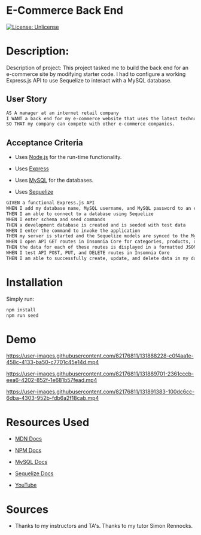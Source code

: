 # E-Commerce Back End

[![License: Unlicense](https://img.shields.io/badge/license-Unlicense-blue.svg)](http://unlicense.org/)

# Description:

Description of project: This project tasked me to build the back end for an e-commerce site by modifying starter code. I had to configure a working Express.js API to use Sequelize to interact with a MySQL database.

## User Story

```md
AS A manager at an internet retail company
I WANT a back end for my e-commerce website that uses the latest technologies
SO THAT my company can compete with other e-commerce companies.

```

## Acceptance Criteria

* Uses [Node.js](https://nodejs.org/en/) for the run-time functionality.

* Uses [Express](http://expressjs.com/)

* Uses [MySQL](https://dev.mysql.com/doc/) for the databases.

* Uses [Sequelize](https://sequelize.org/)

```md
GIVEN a functional Express.js API
WHEN I add my database name, MySQL username, and MySQL password to an environment variable file
THEN I am able to connect to a database using Sequelize
WHEN I enter schema and seed commands
THEN a development database is created and is seeded with test data
WHEN I enter the command to invoke the application
THEN my server is started and the Sequelize models are synced to the MySQL database
WHEN I open API GET routes in Insomnia Core for categories, products, or tags
THEN the data for each of these routes is displayed in a formatted JSON
WHEN I test API POST, PUT, and DELETE routes in Insomnia Core
THEN I am able to successfully create, update, and delete data in my database 
```
# Installation

Simply run:
```md 
npm install
npm run seed
```
# Demo
https://user-images.githubusercontent.com/82176811/131888228-c0f4aa1e-458c-4133-ba50-c7701c45e14d.mp4


https://user-images.githubusercontent.com/82176811/131889701-2361cccb-eea6-4202-852f-1e681b57fead.mp4

https://user-images.githubusercontent.com/82176811/131891383-100dc6cc-6dba-4303-952b-fdb6a2f18cab.mp4
# Resources Used

* [MDN Docs](https://developer.mozilla.org/en-US/)

* [NPM Docs](https://docs.npmjs.com/)

* [MySQL Docs](https://dev.mysql.com/doc/)

* [Sequelize Docs](https://sequelize.org/master/)

* [YouTube](https://www.youtube.com/)


# Sources

* Thanks to my instructors and TA's. Thanks to my tutor Simon Rennocks.
